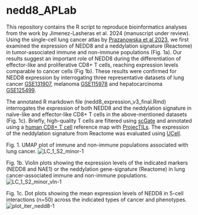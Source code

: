 # nedd8_APLab

This repository contains the R script to reproduce bioinformatics analyses from the work by Jimenez-Lasheras et al. 2024 (manuscript under review). Using the single-cell lung cancer atlas by [Prazanowska et al 2023](https://www.nature.com/articles/s41597-023-02074-6), we first examined the expression of NEDD8 and a neddylation signature (Reactome) in tumor-associated immune and non-immune populations (Fig. 1a). Our results suggest an important role of NEDD8 during the differentiation of effector-like and proliferative CD8+ T cells, reaching expression levels comparable to cancer cells (Fig 1b). These results were confirmed for NEDD8 expression by interrogating three representative datasets of lung cancer [GSE131907](https://www.ncbi.nlm.nih.gov/geo/query/acc.cgi?acc=GSE131907), melanoma [GSE115978](https://www.ncbi.nlm.nih.gov/geo/query/acc.cgi?acc=GSE115978) and hepatocarcinoma [GSE125499](https://www.ncbi.nlm.nih.gov/geo/query/acc.cgi?acc=GSE125449). 

The annotated R markdown file (nedd8_expression_v3_final.Rmd) interrogates the expression of both NEDD8 and the neddylation signature in naïve-like and effector-like CD8+ T cells in the above-mentioned datasets (Fig. 1c). Briefly, high-quality T cells are filtered using [scGate](https://github.com/carmonalab/scGate) and annotated using a [human CD8+ T cell](https://figshare.com/articles/dataset/ProjecTILs_human_reference_atlas_of_CD8_tumor-infiltrating_T_cells_CD8_TIL_version_1/23608308) reference map with [ProjecTILs](https://github.com/carmonalab/ProjecTILs). The expression of the neddylation signature from Reactome was evaluated using [UCell](https://github.com/carmonalab/UCell).

Fig. 1. UMAP plot of immune and non-immune populations associated with lung cancer.
![LC_1_S2_minor-1](https://github.com/eprieto012/nedd8_APLab/assets/98150852/791ee874-c049-476b-8ab6-0a040a1f3728)

Fig. 1b. Violin plots showing the expression levels of the indicated markers (NEDD8 and NAE1) or the neddylation gene-signature (Reactome) in lung cancer-associated immune and non-immune populations.
![LC_1_S2_minor_vln-1](https://github.com/eprieto012/nedd8_APLab/assets/98150852/aa513366-8da7-43a1-96b1-b2b4f2888ea7)

Fig. 1c. Dot plots showing the mean expression levels of NEDD8 in 5-cell interactions (n=50) across the indicated types of cancer and phenotypes.
![plot_iter_nedd8-1](https://github.com/eprieto012/nedd8_APLab/assets/98150852/b6fc65b5-81c1-4e16-b86d-b09e2571a7ab)
